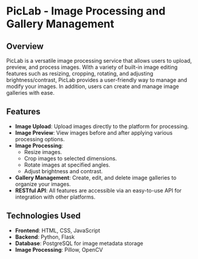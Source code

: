 # PicLab - Image Processing and Gallery Management

## Overview
PicLab is a versatile image processing service that allows users to upload, preview, and process images. With a variety of built-in image editing features such as resizing, cropping, rotating, and adjusting brightness/contrast, PicLab provides a user-friendly way to manage and modify your images. In addition, users can create and manage image galleries with ease.

## Features
- **Image Upload**: Upload images directly to the platform for processing.
- **Image Preview**: View images before and after applying various processing options.
- **Image Processing**:
  - Resize images.
  - Crop images to selected dimensions.
  - Rotate images at specified angles.
  - Adjust brightness and contrast.
- **Gallery Management**: Create, edit, and delete image galleries to organize your images.
- **RESTful API**: All features are accessible via an easy-to-use API for integration with other platforms.

## Technologies Used
- **Frontend**: HTML, CSS, JavaScript
- **Backend**: Python, Flask
- **Database**: PostgreSQL for image metadata storage
- **Image Processing**: Pillow, OpenCV
